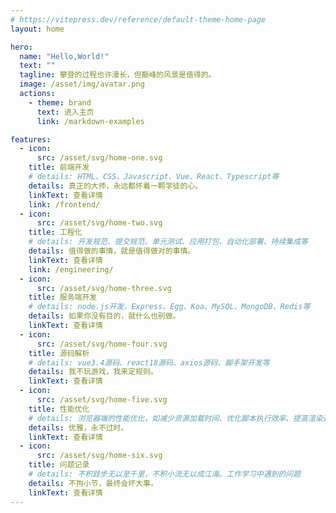 ```yaml
---
# https://vitepress.dev/reference/default-theme-home-page
layout: home

hero:
  name: "Hello,World!"
  text: ""
  tagline: 攀登的过程也许漫长，但巅峰的风景是值得的。
  image: /asset/img/avatar.png
  actions:
    - theme: brand
      text: 进入主页
      link: /markdown-examples

features:
  - icon:
      src: /asset/svg/home-one.svg
    title: 前端开发
    # details: HTML、CSS、Javascript、Vue、React、Typescript等
    details: 真正的大师，永远都怀着一颗学徒的心。
    linkText: 查看详情
    link: /frontend/
  - icon:
      src: /asset/svg/home-two.svg
    title: 工程化
    # details: 开发规范、提交规范、单元测试、应用打包、自动化部署、持续集成等
    details: 值得做的事情，就是值得做对的事情。
    linkText: 查看详情
    link: /engineering/
  - icon:
      src: /asset/svg/home-three.svg
    title: 服务端开发
    # details: node.js开发，Express、Egg、Koa、MySQL、MongoDB、Redis等
    details: 如果你没有目的，就什么也别做。
    linkText: 查看详情
  - icon:
      src: /asset/svg/home-four.svg
    title: 源码解析
    # details: vue3.4源码、react18源码、axios源码、脚手架开发等
    details: 我不玩游戏，我来定规则。
    linkText: 查看详情
  - icon:
      src: /asset/svg/home-five.svg
    title: 性能优化
    # details: 浏览器端的性能优化，如减少资源加载时间、优化脚本执行效率、提高渲染速度等
    details: 优雅，永不过时。
    linkText: 查看详情
  - icon:
      src: /asset/svg/home-six.svg
    title: 问题记录
    # details: 不积跬步无以至千里，不积小流无以成江海。工作学习中遇到的问题
    details: 不拘小节，最终会坏大事。
    linkText: 查看详情
---
```

